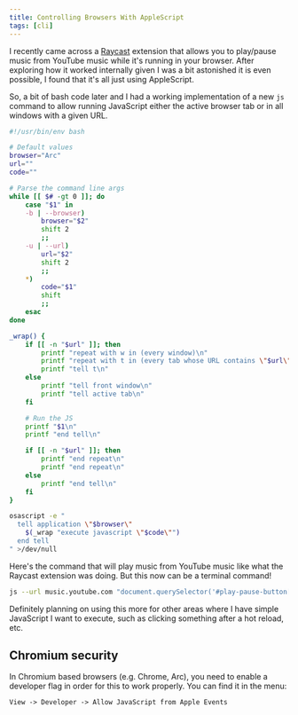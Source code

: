 ```yaml
---
title: Controlling Browsers With AppleScript
tags: [cli]
---
```


I recently came across a [Raycast](https://www.raycast.com) extension that
allows you to play/pause music from YouTube music while it's running in your
browser. After exploring how it worked internally given I was a bit astonished
it is even possible, I found that it's all just using AppleScript.

So, a bit of bash code later and I had a working implementation of a new `js`
command to allow running JavaScript either the active browser tab or in all
windows with a given URL.

```bash showLineNumbers js
#!/usr/bin/env bash

# Default values
browser="Arc"
url=""
code=""

# Parse the command line args
while [[ $# -gt 0 ]]; do
	case "$1" in
	-b | --browser)
		browser="$2"
		shift 2
		;;
	-u | --url)
		url="$2"
		shift 2
		;;
	*)
		code="$1"
		shift
		;;
	esac
done

_wrap() {
	if [[ -n "$url" ]]; then
		printf "repeat with w in (every window)\n"
		printf "repeat with t in (every tab whose URL contains \"$url\") of w\n"
		printf "tell t\n"
	else
		printf "tell front window\n"
		printf "tell active tab\n"
	fi

	# Run the JS
	printf "$1\n"
	printf "end tell\n"

	if [[ -n "$url" ]]; then
		printf "end repeat\n"
		printf "end repeat\n"
	else
		printf "end tell\n"
	fi
}

osascript -e "
  tell application \"$browser\"
    $(_wrap "execute javascript \"$code\"")
  end tell
" >/dev/null
```

Here's the command that will play music from YouTube music like what the Raycast
extension was doing. But this now can be a terminal command!

```bash play
js --url music.youtube.com "document.querySelector('#play-pause-button[aria-label=Play]').click()"
```

Definitely planning on using this more for other areas where I have simple
JavaScript I want to execute, such as clicking something after a hot reload,
etc.

## Chromium security

In Chromium based browsers (e.g. Chrome, Arc), you need to enable a developer
flag in order for this to work properly. You can find it in the menu:

```
View -> Developer -> Allow JavaScript from Apple Events
```
